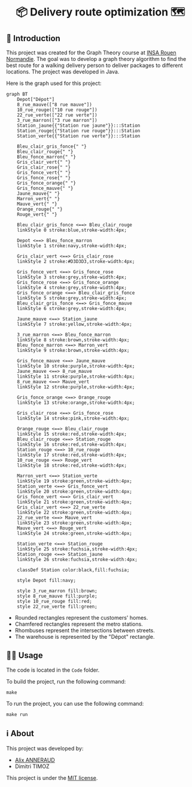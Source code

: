 <h1 align="center">📦 Delivery route optimization 🗺️</h1>


## 🚀 Introduction

This project was created for the Graph Theory course at [INSA Rouen Normandie](https://www.insa-rouen.fr/). The goal was to develop a graph theory algorithm to find the best route for a walking delivery person to deliver packages to different locations. The project was developed in Java.

Here is the graph used for this project:


```mermaid
graph BT
    Depot["Dépot"]
    8_rue_mauve(["8 rue mauve"])
    10_rue_rouge(["10 rue rouge"])
    22_rue_verte(["22 rue verte"])
    3_rue_marron(["3 rue marron"])
    Station_jaune{{"Station rue jaune"}}:::Station
    Station_rouge{{"Station rue rouge"}}:::Station
    Station_verte{{"Station rue verte"}}:::Station
    
    Bleu_clair_gris_fonce{" "}
    Bleu_clair_rouge{" "}
    Bleu_fonce_marron{" "}
    Gris_clair_vert{" "}
    Gris_clair_rose{" "}
    Gris_fonce_vert{" "}
    Gris_fonce_rose{" "}
    Gris_fonce_orange{" "}
    Gris_fonce_mauve{" "}
    Jaune_mauve{" "}
    Marron_vert{" "}
    Mauve_vert{" "}
    Orange_rouge{" "}
    Rouge_vert{" "}

    Bleu_clair_gris_fonce <==> Bleu_clair_rouge
    linkStyle 0 stroke:blue,stroke-width:4px;

    Depot <==> Bleu_fonce_marron
    linkStyle 1 stroke:navy,stroke-width:4px;

    Gris_clair_vert <==> Gris_clair_rose
    linkStyle 2 stroke:#D3D3D3,stroke-width:4px;

    Gris_fonce_vert <==> Gris_fonce_rose
    linkStyle 3 stroke:grey,stroke-width:4px;
    Gris_fonce_rose <==> Gris_fonce_orange
    linkStyle 4 stroke:grey,stroke-width:4px;
    Gris_fonce_orange <==> Bleu_clair_gris_fonce
    linkStyle 5 stroke:grey,stroke-width:4px;
    Bleu_clair_gris_fonce <==> Gris_fonce_mauve
    linkStyle 6 stroke:grey,stroke-width:4px;

    Jaune_mauve <==> Station_jaune
    linkStyle 7 stroke:yellow,stroke-width:4px;

    3_rue_marron <==> Bleu_fonce_marron
    linkStyle 8 stroke:brown,stroke-width:4px;
    Bleu_fonce_marron <==> Marron_vert
    linkStyle 9 stroke:brown,stroke-width:4px;

    Gris_fonce_mauve <==> Jaune_mauve
    linkStyle 10 stroke:purple,stroke-width:4px;
    Jaune_mauve <==> 8_rue_mauve
    linkStyle 11 stroke:purple,stroke-width:4px;
    8_rue_mauve <==> Mauve_vert
    linkStyle 12 stroke:purple,stroke-width:4px;

    Gris_fonce_orange <==> Orange_rouge
    linkStyle 13 stroke:orange,stroke-width:4px;

    Gris_clair_rose <==> Gris_fonce_rose
    linkStyle 14 stroke:pink,stroke-width:4px;

    Orange_rouge <==> Bleu_clair_rouge
    linkStyle 15 stroke:red,stroke-width:4px;
    Bleu_clair_rouge <==> Station_rouge
    linkStyle 16 stroke:red,stroke-width:4px;
    Station_rouge <==> 10_rue_rouge
    linkStyle 17 stroke:red,stroke-width:4px;
    10_rue_rouge <==> Rouge_vert
    linkStyle 18 stroke:red,stroke-width:4px;

    Marron_vert <==> Station_verte
    linkStyle 19 stroke:green,stroke-width:4px;
    Station_verte <==> Gris_fonce_vert
    linkStyle 20 stroke:green,stroke-width:4px;
    Gris_fonce_vert <==> Gris_clair_vert
    linkStyle 21 stroke:green,stroke-width:4px;
    Gris_clair_vert <==> 22_rue_verte
    linkStyle 22 stroke:green,stroke-width:4px;
    22_rue_verte <==> Mauve_vert
    linkStyle 23 stroke:green,stroke-width:4px;
    Mauve_vert <==> Rouge_vert
    linkStyle 24 stroke:green,stroke-width:4px;

    Station_verte <==> Station_rouge
    linkStyle 25 stroke:fuchsia,stroke-width:4px;
    Station_rouge <==> Station_jaune
    linkStyle 26 stroke:fuchsia,stroke-width:4px;

    classDef Station color:black,fill:fuchsia;

    style Depot fill:navy;

    style 3_rue_marron fill:brown;
    style 8_rue_mauve fill:purple;
    style 10_rue_rouge fill:red;
    style 22_rue_verte fill:green;
```

- Rounded rectangles represent the customers' homes.
- Chamfered rectangles represent the metro stations.
- Rhombuses represent the intersections between streets.
- The warehouse is represented by the "Dépot" rectangle.

## 🏃‍♂️ Usage

The code is located in the `Code` folder.

To build the project, run the following command:

```shell
make
```

To run the project, you can use the following command:

```shell
make run
```

## ℹ️ About

This project was developed by:  
- [Alix ANNERAUD](https://alix.anneraud.fr)
- Dimitri TIMOZ 

This project is under the [MIT license](License).